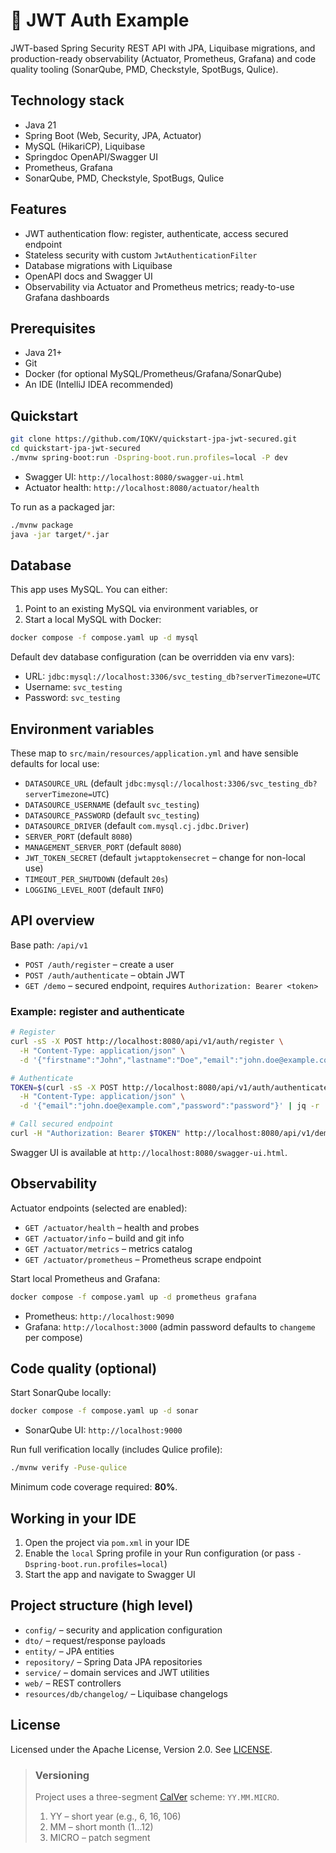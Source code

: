 # 🚀 JWT Auth Example

JWT-based Spring Security REST API with JPA, Liquibase migrations, and production-ready observability (Actuator, Prometheus, Grafana) and code quality tooling (SonarQube, PMD, Checkstyle, SpotBugs, Qulice).

## Technology stack

- Java 21
- Spring Boot (Web, Security, JPA, Actuator)
- MySQL (HikariCP), Liquibase
- Springdoc OpenAPI/Swagger UI
- Prometheus, Grafana
- SonarQube, PMD, Checkstyle, SpotBugs, Qulice

## Features

- JWT authentication flow: register, authenticate, access secured endpoint
- Stateless security with custom `JwtAuthenticationFilter`
- Database migrations with Liquibase
- OpenAPI docs and Swagger UI
- Observability via Actuator and Prometheus metrics; ready-to-use Grafana dashboards

## Prerequisites

- Java 21+
- Git
- Docker (for optional MySQL/Prometheus/Grafana/SonarQube)
- An IDE (IntelliJ IDEA recommended)

## Quickstart

```bash
git clone https://github.com/IQKV/quickstart-jpa-jwt-secured.git
cd quickstart-jpa-jwt-secured
./mvnw spring-boot:run -Dspring-boot.run.profiles=local -P dev
```

- Swagger UI: `http://localhost:8080/swagger-ui.html`
- Actuator health: `http://localhost:8080/actuator/health`

To run as a packaged jar:

```bash
./mvnw package
java -jar target/*.jar
```

## Database

This app uses MySQL. You can either:

1) Point to an existing MySQL via environment variables, or
2) Start a local MySQL with Docker:

```bash
docker compose -f compose.yaml up -d mysql
```

Default dev database configuration (can be overridden via env vars):

- URL: `jdbc:mysql://localhost:3306/svc_testing_db?serverTimezone=UTC`
- Username: `svc_testing`
- Password: `svc_testing`

## Environment variables

These map to `src/main/resources/application.yml` and have sensible defaults for local use:

- `DATASOURCE_URL` (default `jdbc:mysql://localhost:3306/svc_testing_db?serverTimezone=UTC`)
- `DATASOURCE_USERNAME` (default `svc_testing`)
- `DATASOURCE_PASSWORD` (default `svc_testing`)
- `DATASOURCE_DRIVER` (default `com.mysql.cj.jdbc.Driver`)
- `SERVER_PORT` (default `8080`)
- `MANAGEMENT_SERVER_PORT` (default `8080`)
- `JWT_TOKEN_SECRET` (default `jwtapptokensecret` – change for non-local use)
- `TIMEOUT_PER_SHUTDOWN` (default `20s`)
- `LOGGING_LEVEL_ROOT` (default `INFO`)

## API overview

Base path: `/api/v1`

- `POST /auth/register` – create a user
- `POST /auth/authenticate` – obtain JWT
- `GET /demo` – secured endpoint, requires `Authorization: Bearer <token>`

### Example: register and authenticate

```bash
# Register
curl -sS -X POST http://localhost:8080/api/v1/auth/register \
  -H "Content-Type: application/json" \
  -d '{"firstname":"John","lastname":"Doe","email":"john.doe@example.com","password":"password"}'

# Authenticate
TOKEN=$(curl -sS -X POST http://localhost:8080/api/v1/auth/authenticate \
  -H "Content-Type: application/json" \
  -d '{"email":"john.doe@example.com","password":"password"}' | jq -r '.token')

# Call secured endpoint
curl -H "Authorization: Bearer $TOKEN" http://localhost:8080/api/v1/demo
```

Swagger UI is available at `http://localhost:8080/swagger-ui.html`.

## Observability

Actuator endpoints (selected are enabled):

- `GET /actuator/health` – health and probes
- `GET /actuator/info` – build and git info
- `GET /actuator/metrics` – metrics catalog
- `GET /actuator/prometheus` – Prometheus scrape endpoint

Start local Prometheus and Grafana:

```bash
docker compose -f compose.yaml up -d prometheus grafana
```

- Prometheus: `http://localhost:9090`
- Grafana: `http://localhost:3000` (admin password defaults to `changeme` per compose)

## Code quality (optional)

Start SonarQube locally:

```bash
docker compose -f compose.yaml up -d sonar
```

- SonarQube UI: `http://localhost:9000`

Run full verification locally (includes Qulice profile):

```bash
./mvnw verify -Puse-qulice
```

Minimum code coverage required: **80%**.

## Working in your IDE

1) Open the project via `pom.xml` in your IDE
2) Enable the `local` Spring profile in your Run configuration (or pass `-Dspring-boot.run.profiles=local`)
3) Start the app and navigate to Swagger UI

## Project structure (high level)

- `config/` – security and application configuration
- `dto/` – request/response payloads
- `entity/` – JPA entities
- `repository/` – Spring Data JPA repositories
- `service/` – domain services and JWT utilities
- `web/` – REST controllers
- `resources/db/changelog/` – Liquibase changelogs

## License

Licensed under the Apache License, Version 2.0. See [LICENSE](LICENSE).

> ### Versioning
>
> Project uses a three-segment [CalVer](https://calver.org/) scheme: `YY.MM.MICRO`.
>
> 1. YY – short year (e.g., 6, 16, 106)
> 2. MM – short month (1…12)
> 3. MICRO – patch segment
